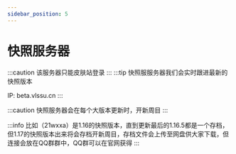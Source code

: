 ```yaml
---
sidebar_position: 5
---
```


# 快照服务器

:::caution
该服务器只能皮肤站登录
:::
:::tip
快照服服务器我们会实时跟进最新的快照版本

IP: beta.vlssu.cn
:::

:::caution
快照服务器会在每个大版本更新时，开新周目
:::

:::info
比如（21wxxa）是1.16的快照版本，直到更新最后的1.16.5都是一个存档，但1.17的快照版本出来将会存档开新周目，存档文件会上传至网盘供大家下载，但连接会放在QQ群群中，QQ群可以在官网获得
:::
